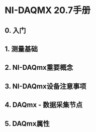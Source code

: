 # NI-DAQMX 20.7手册

## 0. 入门



## 1. 测量基础



## 2. NI-DAQmx重要概念



## 3. NI-DAQmx设备注意事项



## 4. DAQmx - 数据采集节点



## 5. DAQmx属性



